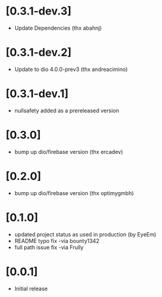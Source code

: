 # [0.3.1-dev.3]

* Update Dependencies (thx abahnj)

# [0.3.1-dev.2]

* Update to dio 4.0.0-prev3 (thx andreacimino)

# [0.3.1-dev.1]

* nullsafety added as a prereleased version

# [0.3.0]

* bump up dio/firebase version (thx ercadev)

# [0.2.0]

* bump up dio/firebase version (thx optimygmbh)

# [0.1.0]

* updated project status as used in production (by EyeEm)
* README typo fix -via bounty1342
* full path issue fix -via Frully

# [0.0.1]

* Initial release

